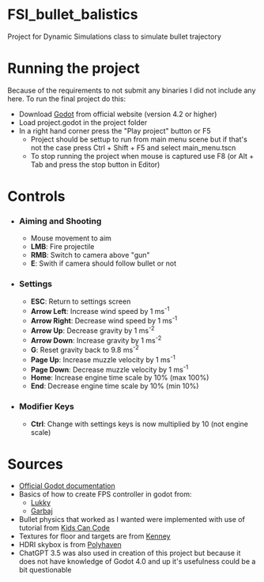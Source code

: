 # FSI_bullet_balistics

Project for Dynamic Simulations class to simulate bullet trajectory

# Running the project

Because of the requirements to not submit any binaries I did not include any here. To run the final project do this:

- Download [Godot](https://godotengine.org/) from official website (version 4.2 or higher)
- Load project.godot in the project folder
- In a right hand corner press the "Play project" button or F5
  - Project should be settup to run from main menu scene but if that's not the case press Ctrl + Shift + F5 and select main_menu.tscn
  - To stop running the project when mouse is captured use F8 (or Alt + Tab and press the stop button in Editor)

# Controls

- ### Aiming and Shooting 
  - Mouse movement to aim
  - **LMB**: Fire projectile
  - **RMB**: Switch to camera above "gun"
  - **E**: Swith if camera should follow bullet or not
- ### Settings
  - **ESC**: Return to settings screen
  - **Arrow Left**: Increase wind speed by 1 ms<sup>-1</sup>
  - **Arrow Right**: Decrease wind speed by 1 ms<sup>-1</sup>
  - **Arrow Up**: Decrease gravity by 1 ms<sup>-2</sup>
  - **Arrow Down**: Increase gravity by 1 ms<sup>-2</sup> 
  - **G**: Reset gravity back to 9.8 ms<sup>-2</sup>
  - **Page Up**: Increase muzzle velocity by 1 ms<sup>-1</sup>
  - **Page Down**: Decrease muzzle velocity by 1 ms<sup>-1</sup>
  - **Home**: Increase engine time scale by 10% (max 100%)
  - **End**: Decrease engine time scale by 10% (min 10%)
- ### Modifier Keys
  - **Ctrl**: Change with settings keys is now multiplied by 10 (not engine scale)

# Sources
- [Official Godot documentation](https://docs.godotengine.org/en/stable/)
- Basics of how to create FPS controller in godot from:
  - [Lukky](https://www.youtube.com/watch?v=xIKErMgJ1Yk)
  - [Garbaj](https://www.youtube.com/watch?v=IDsoEAj5xG0)
- Bullet physics that worked as I wanted were implemented with use of tutorial from [Kids Can Code](https://kidscancode.org/godot_recipes/3.x/3d/3d_shooting/index.html)
- Textures for floor and targets are from [Kenney](https://kidscancode.org/godot_recipes/3.x/3d/3d_shooting/index.html)
- HDRI skybox is from [Polyhaven](https://polyhaven.com/hdris)
- ChatGPT 3.5 was also used in creation of this project but because it does not have knowledge of Godot 4.0 and up it's usefulness could be a bit questionable